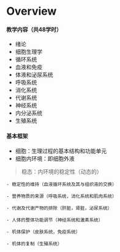 # Overview

#### 教学内容（共48学时）
- 绪论
- 细胞⽣理学
- 循环系统
- ⾎液和免疫
- 体液和泌尿系统
- 呼吸系统
- 消化系统
- 代谢系统
- 神经系统
- 内分泌系统
- ⽣殖系统

#### 基本框架
- 细胞：⽣理过程的基本结构和功能单元
- 细胞内环境：即细胞外液
> 稳态：内环境的稳定性（动态的）
    
    - 稳定性的维持（⾎液循环系统及其与组织液的交换）
    
    - 营养物质的来源（呼吸系统，消化系统和肌⾁系统）
    
    - 代谢及代谢产物的排除（肝脏，肾脏，泌尿系统）
    
    - ⼈体的整体功能调节（神经系统和激素系统）
    
    - 机体保护（⽪肤系统，免疫系统）
    
    - 机体的复制（⽣殖系统）

